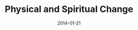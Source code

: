 ---
layout: music 
title: "Physical and Spiritual Change"
series: "Power To Change"
date: 2014-01-21 
description: "We’re talking about how community can change us."
audio: "http://www.crossroads.net/players/media/hq/powertochange_03.mp3"
audio-duration: "45:58"
src: "http://www.crossroads.net/players/media/series/PowerToChange_190x110.jpg"
---